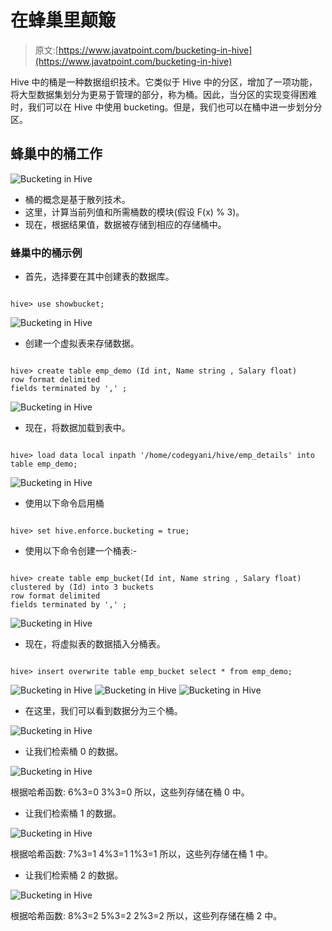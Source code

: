 # 在蜂巢里颠簸

> 原文:[https://www.javatpoint.com/bucketing-in-hive](https://www.javatpoint.com/bucketing-in-hive)

Hive 中的桶是一种数据组织技术。它类似于 Hive 中的分区，增加了一项功能，将大型数据集划分为更易于管理的部分，称为桶。因此，当分区的实现变得困难时，我们可以在 Hive 中使用 bucketing。但是，我们也可以在桶中进一步划分分区。

## 蜂巢中的桶工作

![Bucketing in Hive](../Images/afd3b2af8db81fe969c34a222bd1c1cb.png)

*   桶的概念是基于散列技术。
*   这里，计算当前列值和所需桶数的模块(假设 F(x) % 3)。
*   现在，根据结果值，数据被存储到相应的存储桶中。

### 蜂巢中的桶示例

*   首先，选择要在其中创建表的数据库。

```

hive> use showbucket;

```

![Bucketing in Hive](../Images/4e979c22be08dacc21576b9aaf2c4f3f.png)

*   创建一个虚拟表来存储数据。

```

hive> create table emp_demo (Id int, Name string , Salary float)  
row format delimited  
fields terminated by ',' ; 

```

![Bucketing in Hive](../Images/b63449f0251a26c54ca650a9a2d034d4.png)

*   现在，将数据加载到表中。

```

hive> load data local inpath '/home/codegyani/hive/emp_details' into table emp_demo;

```

![Bucketing in Hive](../Images/31e58358b573396793ab3bd0f537c57f.png)

*   使用以下命令启用桶

```

hive> set hive.enforce.bucketing = true;

```

*   使用以下命令创建一个桶表:-

```

hive> create table emp_bucket(Id int, Name string , Salary float)  
clustered by (Id) into 3 buckets
row format delimited  
fields terminated by ',' ;  

```

![Bucketing in Hive](../Images/139ef709a8127054451654a5143a5ff7.png)

*   现在，将虚拟表的数据插入分桶表。

```

hive> insert overwrite table emp_bucket select * from emp_demo;	

```

![Bucketing in Hive](../Images/9b69b1143713ca076f12ad4979963882.png)
![Bucketing in Hive](../Images/e360f71fc90df9fedc7d06469cb31550.png)
![Bucketing in Hive](../Images/9bfdcfc90608dd4f98fd21aad0d5f129.png)

*   在这里，我们可以看到数据分为三个桶。

![Bucketing in Hive](../Images/de436e3b1aced6ac83e3d22935a0896f.png)

*   让我们检索桶 0 的数据。

![Bucketing in Hive](../Images/6d143861d6bb16474b5811a91c7199a0.png)

根据哈希函数:
6%3=0
3%3=0
所以，这些列存储在桶 0 中。

*   让我们检索桶 1 的数据。

![Bucketing in Hive](../Images/9d23663ee4625d0fd74257dce9fbecfb.png)

根据哈希函数:
7%3=1
4%3=1
1%3=1
所以，这些列存储在桶 1 中。

*   让我们检索桶 2 的数据。

![Bucketing in Hive](../Images/856f29c57784abf1bbd6dfe0fa2f93fd.png)

根据哈希函数:
8%3=2
5%3=2
2%3=2
所以，这些列存储在桶 2 中。